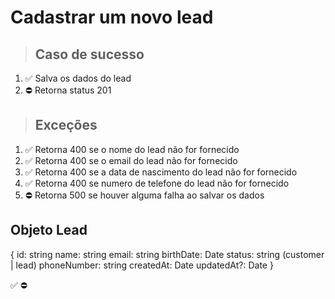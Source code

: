 # Cadastrar um novo lead

> ## Caso de sucesso

1. ✅ Salva os dados do lead
2. ⛔ Retorna status 201

> ## Exceções
1. ✅ Retorna 400 se o nome do lead não for fornecido
1. ✅ Retorna 400 se o email do lead não for fornecido
1. ✅ Retorna 400 se a data de nascimento do lead não for fornecido
1. ✅ Retorna 400 se numero de telefone do lead não for fornecido
2. ⛔ Retorna 500 se houver alguma falha ao salvar os dados


## Objeto Lead
{
    id: string
    name: string
    email: string
    birthDate: Date
    status: string (customer | lead)
    phoneNumber: string
    createdAt: Date
    updatedAt?: Date
}

✅
⛔